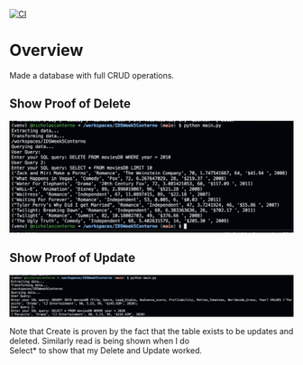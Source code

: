 
[![CI](https://github.com/nogibjj/IDSWeek5Conterno/actions/workflows/cicd.yml/badge.svg)](https://github.com/nogibjj/IDSWeek5Conterno/actions/workflows/cicd.yml)
# Overview
Made a database with full CRUD operations.

## Show Proof of Delete
![Alt text](Proof_of_delete.jpg.png)

## Show Proof of Update
![Alt text](Show_Update.png)

Note that Create is proven by the fact that the table exists to be updates and deleted. Similarly read is being shown when I do\
Select* to show that my Delete and Update worked.
